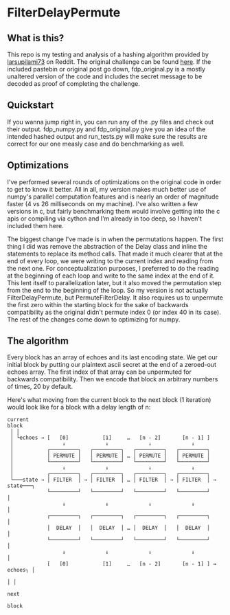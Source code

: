 # FilterDelayPermute

## What is this?
This repo is my testing and analysis of a hashing algorithm provided by [larsupilami73](https://www.reddit.com/user/larsupilami73) on Reddit. The original challenge can be found [here](https://www.reddit.com/r/codes/comments/e9uctm/challenge_delayfilterpermute/). If the included pastebin or original post go down, fdp_original.py is a mostly unaltered version of the code and includes the secret message to be decoded as proof of completing the challenge.

## Quickstart
If you wanna jump right in, you can run any of the .py files and check out their output. fdp_numpy.py and fdp_original.py give you an idea of the intended hashed output and run_tests.py will make sure the results are correct for our one measly case and do benchmarking as well.

## Optimizations
I've performed several rounds of optimizations on the original code in order to get to know it better. All in all, my version makes much better use of numpy's parallel computation features and is nearly an order of magnitude faster (4 vs 26 milliseconds on my machine). I've also written a few versions in c, but fairly benchmarking them would involve getting into the c apis or compiling via cython and I'm already in too deep, so I haven't included them here.

The biggest change I've made is in when the permutations happen. The first thing I did was remove the abstraction of the Delay class and inline the statements to replace its method calls. That made it much clearer that at the end of every loop, we were writing to the current index and reading from the next one. For conceptualization purposes, I preferred to do the reading at the beginning of each loop and write to the same index at the end of it. This lent itself to parallelization later, but it also moved the permutation step from the end to the beginning of the loop. So my version is not actually FilterDelayPermute, but PermuteFilterDelay. It also requires us to unpermute the first zero within the starting block for the sake of backwards compatibility as the original didn't permute index 0 (or index 40 in its case). The rest of the changes come down to optimizing for numpy.

## The algorithm
Every block has an array of echoes and its last encoding state. We get our initial block by putting our plaintext ascii secret at the end of a zeroed-out echoes array. The first index of that array can be unpermuted for backwards compatibility. Then we encode that block an arbitrary numbers of times, 20 by default.

Here's what moving from the current block to the next block (1 iteration) would look like for a block with a delay length of n:

```
current
block
 │ │
 │ └echoes → [   [0]           [1]     …   [n - 2]       [n - 1] ]
 │                ↓             ↓             ↓             ↓  
 │           ┌─────────┐   ┌─────────┐   ┌─────────┐   ┌─────────┐
 │           │ PERMUTE │   │ PERMUTE │ … │ PERMUTE │   │ PERMUTE │
 │           └─────────┘   └─────────┘   └─────────┘   └─────────┘
 │                ↓             ↓             ↓             ↓
 │           ┌─────────┐   ┌─────────┐   ┌─────────┐   ┌─────────┐
 └───state → │ FILTER  │ → │ FILTER  │ … │ FILTER  │ → │ FILTER  │ → state───┐
             └─────────┘   └─────────┘   └─────────┘   └─────────┘           │
                  ↓             ↓             ↓             ↓                │
             ┌─────────┐   ┌─────────┐   ┌─────────┐   ┌─────────┐           │
             │  DELAY  │   │  DELAY  │ … │  DELAY  │   │  DELAY  │           │
             └─────────┘   └─────────┘   └─────────┘   └─────────┘           │
                  ↓             ↓             ↓             ↓                │
             [   [0]           [1]     …   [n - 2]       [n - 1] ] → echoes┐ │
                                                                           │ │
                                                                           next
                                                                          block
```
